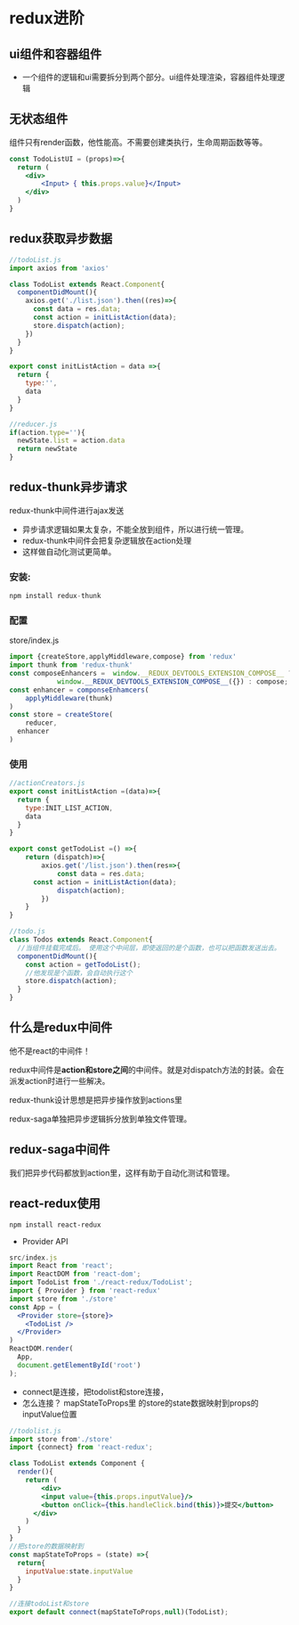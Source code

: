 

# redux进阶

## ui组件和容器组件

- 一个组件的逻辑和ui需要拆分到两个部分。ui组件处理渲染，容器组件处理逻辑

## 无状态组件

组件只有render函数，他性能高。不需要创建类执行，生命周期函数等等。

```jsx
const TodoListUI = (props)=>{
  return (
  	<div>
    	<Input> { this.props.value}</Input>
    </div>
  )
}
```

## redux获取异步数据

```jsx
//todoList.js
import axios from 'axios'

class TodoList extends React.Component{
  componentDidMount(){
    axios.get('./list.json').then((res)=>{
      const data = res.data;
      const action = initListAction(data);
      store.dispatch(action);
    })
  }
}
```

```js
export const initListAction = data =>{
  return {
    type:'',
    data
  }
}
```

```js
//reducer.js
if(action.type=''){
  newState.list = action.data
  return newState
}
```

## redux-thunk异步请求

redux-thunk中间件进行ajax发送

- 异步请求逻辑如果太复杂，不能全放到组件，所以进行统一管理。
- redux-thunk中间件会把复杂逻辑放在action处理
- 这样做自动化测试更简单。

### 安装:

```js
npm install redux-thunk
```

### 配置

store/index.js

```js
import {createStore,applyMiddleware,compose} from 'redux'
import thunk from 'redux-thunk'
const composeEnhancers =  window.__REDUX_DEVTOOLS_EXTENSION_COMPOSE__ ?   
    		window.__REDUX_DEVTOOLS_EXTENSION_COMPOSE__({}) : compose;
const enhancer = componseEnhamcers(
    applyMiddleware(thunk)
)
const store = createStore(
	reducer,
  enhancer
)
```

### 使用

```js
//actionCreators.js
export const initListAction =(data)=>{
  return {
    type:INIT_LIST_ACTION,
    data
  }
}

export const getTodoList =() =>{
	return (dispatch)=>{
		axios.get('/list.json').then(res=>{
			const data = res.data;
      const action = initListAction(data);
			dispatch(action);
		})
	}
}
```

```jsx
//todo.js
class Todos extends React.Component{
  //当组件挂载完成后。 使用这个中间层，即使返回的是个函数，也可以把函数发送出去。
  componentDidMount(){
    const action = getTodoList();
    //他发现是个函数，会自动执行这个
    store.dispatch(action);
  }
}
```

## 什么是redux中间件

他不是react的中间件！

redux中间件是**action和store之间**的中间件。就是对dispatch方法的封装。会在派发action时进行一些解决。

redux-thunk设计思想是把异步操作放到actions里

redux-saga单独把异步逻辑拆分放到单独文件管理。

## redux-saga中间件

我们把异步代码都放到action里，这样有助于自动化测试和管理。

## react-redux使用

```
npm install react-redux
```

- Provider API

```jsx
src/index.js
import React from 'react';
import ReactDOM from 'react-dom';
import TodoList from './react-redux/TodoList';
import { Provider } from 'react-redux'
import store from './store'
const App = (
  <Provider store={store}>
    <TodoList />
  </Provider>
)
ReactDOM.render(
  App,
  document.getElementById('root')
);
```

- connect是连接，把todolist和store连接，
- 怎么连接？ mapStateToProps里 的store的state数据映射到props的inputValue位置

```jsx
//todolist.js
import store from'./store'
import {connect} from 'react-redux';

class TodoList extends Component {
  render(){
    return (
    	<div>
      	<input value={this.props.inputValue}/>
        <button onClick={this.handleClick.bind(this)}>提交</button>
      </div>
    )
  }
}
//把store的数据映射到
const mapStateToProps = (state) =>{
  return{
    inputValue:state.inputValue
  }
}

//连接todoList和store
export default connect(mapStateToProps,null)(TodoList);
```







